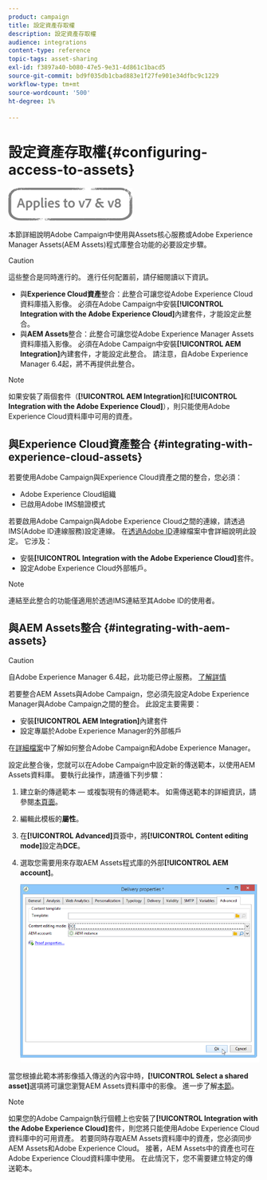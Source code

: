 ```yaml
---
product: campaign
title: 設定資產存取權
description: 設定資產存取權
audience: integrations
content-type: reference
topic-tags: asset-sharing
exl-id: f3897a40-b080-47e5-9e31-4d861c1bacd5
source-git-commit: bd9f035db1cbad883e1f27fe901e34dfbc9c1229
workflow-type: tm+mt
source-wordcount: '500'
ht-degree: 1%

---
```


# 設定資產存取權{#configuring-access-to-assets}

![](../../assets/common.svg)

本節詳細說明Adobe Campaign中使用與Assets核心服務或Adobe Experience Manager Assets(AEM Assets)程式庫整合功能的必要設定步驟。

>[!CAUTION]
>
>這些整合是同時進行的。 進行任何配置前，請仔細閱讀以下資訊。

* 與&#x200B;**Experience Cloud資產**&#x200B;整合：此整合可讓您從Adobe Experience Cloud資料庫插入影像。 必須在Adobe Campaign中安裝&#x200B;**[!UICONTROL Integration with the Adobe Experience Cloud]**&#x200B;內建套件，才能設定此整合。
* 與&#x200B;**AEM Assets**&#x200B;整合：此整合可讓您從Adobe Experience Manager Assets資料庫插入影像。 必須在Adobe Campaign中安裝&#x200B;**[!UICONTROL AEM Integration]**&#x200B;內建套件，才能設定此整合。 請注意，自Adobe Experience Manager 6.4起，將不再提供此整合。

>[!NOTE]
>
>如果安裝了兩個套件（**[!UICONTROL AEM Integration]**&#x200B;和&#x200B;**[!UICONTROL Integration with the Adobe Experience Cloud]**），則只能使用Adobe Experience Cloud資料庫中可用的資產。

## 與Experience Cloud資產整合 {#integrating-with-experience-cloud-assets}

若要使用Adobe Campaign與Experience Cloud資產之間的整合，您必須：

* Adobe Experience Cloud組織
* 已啟用Adobe IMS驗證模式

若要啟用Adobe Campaign與Adobe Experience Cloud之間的連線，請透過IMS(Adobe ID連線服務)設定連線。 在[透過Adobe ID](../../integrations/using/about-adobe-id.md)連線檔案中會詳細說明此設定。 它涉及：

* 安裝&#x200B;**[!UICONTROL Integration with the Adobe Experience Cloud]**&#x200B;套件。
* 設定Adobe Experience Cloud外部帳戶。

>[!NOTE]
>
>連結至此整合的功能僅適用於透過IMS連結至其Adobe ID的使用者。

## 與AEM Assets整合 {#integrating-with-aem-assets}


>[!CAUTION]
>
>自Adobe Experience Manager 6.4起，此功能已停止服務。 [了解詳情](https://experienceleague.adobe.com/docs/experience-manager-64/release-notes/deprecated-removed-features.html?lang=en#removed-features)

若要整合AEM Assets與Adobe Campaign，您必須先設定Adobe Experience Manager與Adobe Campaign之間的整合。 此設定主要需要：

* 安裝&#x200B;**[!UICONTROL AEM Integration]**&#x200B;內建套件
* 設定專屬於Adobe Experience Manager的外部帳戶

在[詳細檔案](../../integrations/using/about-adobe-experience-manager.md)中了解如何整合Adobe Campaign和Adobe Experience Manager。

設定此整合後，您就可以在Adobe Campaign中設定新的傳送範本，以使用AEM Assets資料庫。 要執行此操作，請遵循下列步驟：

1. 建立新的傳遞範本 — 或複製現有的傳遞範本。 如需傳送範本的詳細資訊，請參閱[本頁面](../../delivery/using/about-templates.md)。
1. 編輯此模板的&#x200B;**屬性**。
1. 在&#x200B;**[!UICONTROL Advanced]**&#x200B;頁簽中，將&#x200B;**[!UICONTROL Content editing mode]**&#x200B;設定為&#x200B;**DCE**。
1. 選取您需要用來存取AEM Assets程式庫的外部&#x200B;**[!UICONTROL AEM account]**。

   ![](assets/dam_aem_assets1.png)

當您根據此範本將影像插入傳送的內容中時，**[!UICONTROL Select a shared asset]**&#x200B;選項將可讓您瀏覽AEM Assets資料庫中的影像。 進一步了解[本節](../../integrations/using/inserting-a-shared-asset.md)。

>[!NOTE]
>
>如果您的Adobe Campaign執行個體上也安裝了&#x200B;**[!UICONTROL Integration with the Adobe Experience Cloud]**&#x200B;套件，則您將只能使用Adobe Experience Cloud資料庫中的可用資產。 若要同時存取AEM Assets資料庫中的資產，您必須同步AEM Assets和Adobe Experience Cloud。 接著，AEM Assets中的資產也可在Adobe Experience Cloud資料庫中使用。 在此情況下，您不需要建立特定的傳送範本。
